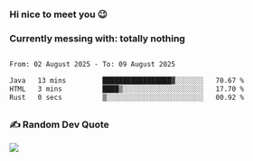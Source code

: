 ### Hi nice to meet you 😉 

### Currently messing with: totally nothing


 ##
 
<!--START_SECTION:waka-->

```txt
From: 02 August 2025 - To: 09 August 2025

Java   13 mins         █████████████████▓░░░░░░░   70.67 %
HTML   3 mins          ████▒░░░░░░░░░░░░░░░░░░░░   17.70 %
Rust   0 secs          ▒░░░░░░░░░░░░░░░░░░░░░░░░   00.92 %
```

<!--END_SECTION:waka-->

##

### ✍️ Random Dev Quote
![](https://quotes-github-readme.vercel.app/api?type=horizontal&theme=dark)

##
